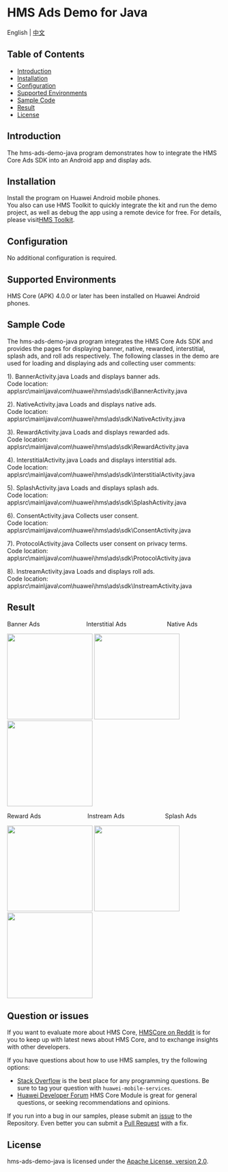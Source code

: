 # HMS Ads Demo for Java
English | [中文](https://github.com/HMS-Core/hms-ads-demo-java/blob/master/README_ZH.md)
## Table of Contents

 * [Introduction](#introduction)
 * [Installation](#installation)
 * [Configuration ](#configuration)
 * [Supported Environments](#supported-environments)
 * [Sample Code](#sample-code)
 * [Result](#result)
 * [License](#license)
 
 
## Introduction
The hms-ads-demo-java program demonstrates how to integrate the HMS Core Ads SDK into an Android app and display ads.

## Installation
Install the program on Huawei Android mobile phones.
<br>You also can use HMS Toolkit to quickly integrate the kit and run the demo project, as well as debug the app using a remote device for free. For details, please visit[HMS Toolkit](https://developer.huawei.com/consumer/en/doc/development/Tools-Guides/getting-started-0000001077381096).</br>

## Configuration 
No additional configuration is required.

## Supported Environments
HMS Core (APK) 4.0.0 or later has been installed on Huawei Android phones.

## Sample Code
The hms-ads-demo-java program integrates the HMS Core Ads SDK and provides the pages for displaying banner, native, rewarded, interstitial, splash ads, and roll ads respectively.
The following classes in the demo are used for loading and displaying ads and collecting user comments:

1). BannerActivity.java
Loads and displays banner ads.
<br>Code location: app\src\main\java\com\huawei\hms\ads\sdk\BannerActivity.java</br>
    
2). NativeActivity.java
Loads and displays native ads.
<br>Code location: app\src\main\java\com\huawei\hms\ads\sdk\NativeActivity.java</br>
    
3). RewardActivity.java
Loads and displays rewarded ads.
<br>Code location: app\src\main\java\com\huawei\hms\ads\sdk\RewardActivity.java</br>
	
4). InterstitialActivity.java
Loads and displays interstitial ads.
<br>Code location: app\src\main\java\com\huawei\hms\ads\sdk\InterstitialActivity.java</br>
	
5). SplashActivity.java
Loads and displays splash ads.
<br>Code location: app\src\main\java\com\huawei\hms\ads\sdk\SplashActivity.java</br>
	
6). ConsentActivity.java
Collects user consent.
<br>Code location: app\src\main\java\com\huawei\hms\ads\sdk\ConsentActivity.java</br>
    
7). ProtocolActivity.java
Collects user consent on privacy terms.
<br>Code location: app\src\main\java\com\huawei\hms\ads\sdk\ProtocolActivity.java</br>

8). InstreamActivity.java
Loads and displays roll ads.
<br>Code location: app\src\main\java\com\huawei\hms\ads\sdk\InstreamActivity.java</br>

## Result
Banner Ads&emsp;&emsp;&emsp;&emsp;&emsp;&emsp;&emsp;&ensp; Interstitial Ads&emsp;&emsp;&emsp;&emsp;&emsp;&emsp;&ensp; Native Ads

 <img src="https://github.com/HMS-Core/hms-ads-demo-java/blob/master/result/Banner.gif" width=200>  <img src="https://github.com/HMS-Core/hms-ads-demo-java/blob/master/result/Interstitial.gif" width=200>  <img src="https://github.com/HMS-Core/hms-ads-demo-java/blob/master/result/Native.gif" width=200>

Reward Ads&emsp;&emsp;&emsp;&emsp;&emsp;&emsp;&emsp;&ensp; Instream Ads&emsp;&emsp;&emsp;&emsp;&emsp;&emsp;&ensp; Splash Ads

<img src="https://github.com/HMS-Core/hms-ads-demo-java/blob/master/result/Reward.gif" width=200>  <img src="https://github.com/HMS-Core/hms-ads-demo-java/blob/master/result/Roll.gif" width=200>  <img src="https://github.com/HMS-Core/hms-ads-demo-java/blob/master/result/Splash.gif" width=200>

## Question or issues
If you want to evaluate more about HMS Core,
[HMSCore on Reddit](https://www.reddit.com/r/HuaweiDevelopers/) is for you to keep up with latest news about HMS Core, and to exchange insights with other developers.

If you have questions about how to use HMS samples, try the following options:
- [Stack Overflow](https://stackoverflow.com/questions/tagged/huawei-mobile-services) is the best place for any programming questions. Be sure to tag your question with 
`huawei-mobile-services`.
- [Huawei Developer Forum](https://forums.developer.huawei.com/forumPortal/en/home?fid=0101187876626530001) HMS Core Module is great for general questions, or seeking recommendations and opinions.

If you run into a bug in our samples, please submit an [issue](https://github.com/HMS-Core/hms-ads-demo-java/issues) to the Repository. Even better you can submit a [Pull Request](https://github.com/HMS-Core/hms-ads-demo-java/pulls) with a fix.

##  License
hms-ads-demo-java is licensed under the [Apache License, version 2.0](http://www.apache.org/licenses/LICENSE-2.0).
